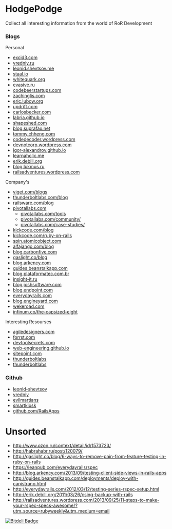 HodgePodge
==========

Collect all interesting information from the world of RoR Development

### Blogs

Personal

* [excid3.com](http://excid3.com/)
* [vredniy.ru](http://vredniy.ru/)
* [leonid.shevtsov.me](http://leonid.shevtsov.me/ru)
* [staal.io](http://staal.io/)
* [whitequark.org](http://whitequark.org/)
* [evasive.ru](http://evasive.ru/)
* [codebeerstartups.com](http://www.codebeerstartups.com/)
* [zachinglis.com](http://zachinglis.com/)
* [eric.lubow.org](http://eric.lubow.org/)
* [updrift.com](http://www.updrift.com/)
* [carlosbecker.com](http://carlosbecker.com/)
* [labria.github.io](http://labria.github.io/)
* [shapeshed.com](http://shapeshed.com/)
* [blog.suprafax.net](http://blog.suprafax.net/)
* [tommy.chheng.com](http://tommy.chheng.com/)
* [codedecoder.wordpress.com](http://codedecoder.wordpress.com/)
* [devnotcorp.wordpress.com](http://devnotcorp.wordpress.com/)
* [igor-alexandrov.github.io](http://igor-alexandrov.github.io/)
* [learnaholic.me](http://learnaholic.me/)
* [erik.debill.org](http://erik.debill.org/)
* [blog.lukmus.ru](http://blog.lukmus.ru/)
* [railsadventures.wordpress.com](http://railsadventures.wordpress.com/)

Company's

* [viget.com/blogs](http://viget.com/blogs)
* [thunderboltlabs.com/blog](http://thunderboltlabs.com/blog/)
* [railsware.com/blog](http://railsware.com/blog/)
* [pivotallabs.com](http://pivotallabs.com)
  * [pivotallabs.com/tools](http://pivotallabs.com/tools/)
  * [pivotallabs.com/community/](http://pivotallabs.com/community/)
  * [pivotallabs.com/case-studies/](http://pivotallabs.com/case-studies/)
* [kickcode.com/blog](http://kickcode.com/blog/)
* [kickcode.com/ruby-on-rails](http://kickcode.com/ruby-on-rails/)
* [spin.atomicobject.com](http://spin.atomicobject.com/)
* [alfajango.com/blog](http://www.alfajango.com/blog/)
* [blog.carbonfive.com](http://blog.carbonfive.com/)
* [gaslight.co/blog](http://gaslight.co/blog/)
* [blog.arkency.com](http://blog.arkency.com/)
* [guides.beanstalkapp.com](http://guides.beanstalkapp.com/)
* [blog.plataformatec.com.br](http://blog.plataformatec.com.br/)
* [insight-it.ru](http://www.insight-it.ru/)
* [blog.joshsoftware.com](http://blog.joshsoftware.com/)
* [blog.endpoint.com](http://blog.endpoint.com/)
* [everydayrails.com](http://everydayrails.com/)
* [blog.engineyard.com](http://blog.engineyard.com/)
* [wekeroad.com](http://www.wekeroad.com)
* [infinum.co/the-capsized-eight](http://www.infinum.co/the-capsized-eight)

Interesting Resourses

* [agiledesigners.com](http://www.agiledesigners.com/)
* [forrst.com](http://forrst.com)
* [devtoolsecrets.com](http://devtoolsecrets.com/)
* [web-engineering.github.io](http://web-engineering.github.io/index.html)
* [sitepoint.com](http://www.sitepoint.com)
* [thunderboltlabs](thunderboltlabs)
* [thunderboltlabs](thunderboltlabs)

### Github

* [leonid-shevtsov](https://github.com/leonid-shevtsov)
* [vredniy](https://github.com/vredniy)
* [evilmartians](https://github.com/evilmartians)
* [smartkiosk](https://github.com/smartkiosk)
* [github.com/RailsApps](https://github.com/RailsApps)

# Unsorted

* http://www.ozon.ru/context/detail/id/1573723/
* http://habrahabr.ru/post/120079/
* http://gaslight.co/blog/6-ways-to-remove-pain-from-feature-testing-in-ruby-on-rails
* https://leanpub.com/everydayrailsrspec
* http://blog.arkency.com/2013/09/testing-client-side-views-in-rails-apps
* http://guides.beanstalkapp.com/deployments/deploy-with-capistrano.html
* http://everydayrails.com/2012/03/12/testing-series-rspec-setup.html
* http://erik.debill.org/2011/03/26/csing-backup-with-rails
* http://railsadventures.wordpress.com/2013/09/25/11-steps-to-make-your-rspec-specs-awesome/?utm_source=rubyweekly&utm_medium=email


[![Bitdeli Badge](https://d2weczhvl823v0.cloudfront.net/sergii/hodgepodge/trend.png)](https://bitdeli.com/free "Bitdeli Badge")

